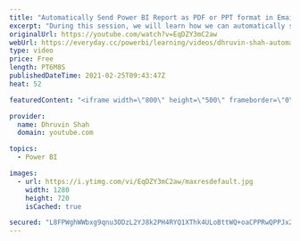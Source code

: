 ```yaml
---
title: "Automatically Send Power BI Report as PDF or PPT format in Email"
excerpt: "During this session, we will learn how we can automatically send our Power BI Report as PDF or PPT format in Email. We all know about Email Subscription functionality in Power BI. Email Subscription in the Power BI used to send Power BI page subscription to set of users via email based on scheduled date"
originalUrl: https://youtube.com/watch?v=EqDZY3mC2aw
webUrl: https://everyday.cc/powerbi/learning/videos/dhruvin-shah-automatically-send-power-bi-report-as-pdf-or-ppt-format-in-email/
type: video
price: Free
length: PT6M8S
publishedDateTime: 2021-02-25T09:43:47Z
heat: 52

featuredContent: "<iframe width=\"800\" height=\"500\" frameborder=\"0\" src=\"https://www.youtube.com/embed/EqDZY3mC2aw\" allow=\"accelerometer; autoplay; encrypted-media; gyroscope; picture-in-picture\" allowfullscreen></iframe>"

provider:
  name: Dhruvin Shah
  domain: youtube.com

topics:
  - Power BI

images:
  - url: https://i.ytimg.com/vi/EqDZY3mC2aw/maxresdefault.jpg
    width: 1280
    height: 720
    isCached: true

secured: "L8FPWghWWbxg9qnu3ODzL2YJ8k2PH4RYQ1XThk4ULoBttWQ+oaCPPRwQPPJx2F66ypFx2R/9tB1Vvn9XrnsO590SmVFHPVWkW72mEuUGtXzEVCRW5inccICsVHyUVf+uKIjtraCUvHGxHzcpANRkgsqTyAEypr58YGFxb6TQJlgRSwk8ORHgk0t3G3pgSmQeBbt1KkGhLF2duFemb7pY1eZo7Zt6E15x27KegIHhZ5UPwMoKLjSiQjH2DWwi9I5dURNBsTyI8fVskNrwrb4xByNAHgsLyE7IlzVav1yqkh/HdIY44mWR9QxmNWfA3t5zXnjSSXoml6d7+UeZ3Mj5zgbZVnQHH893K3xCb8lTn2ehJuzkuwmof5AxZyg1sKhxCMIKs+92OAeTsYriS9PyUI/JoBc5WeB9MhrU2wOmYTY=;jcIUrGXFCRyaGvMSfeu38Q=="
---
```


